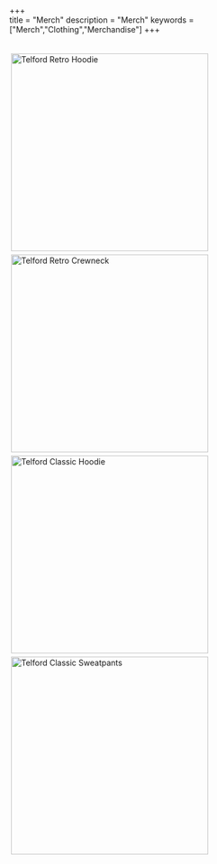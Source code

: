 +++   
title = "Merch"
description = "Merch"
keywords = ["Merch","Clothing","Merchandise"]
+++

<br>
<a href="https://benjamintelford.com/trh"><img src= "https://benjamintelford.com/img/merch/TELFORD RETRO -  HOODIE/TRHwebsiteSQUARE.jpg" style="width:350px; height:350px; padding:3px"  title="Telford Retro Hoodie" alt="Telford Retro Hoodie"></a>
<a href="https://benjamintelford.com/trc"><img src= "https://benjamintelford.com/img/merch/TELFORD RETRO - CREWNECK SWEATER/TRCwebsiteSQUARE.png" style="width:350px; height:350px; padding:3px"  title="Telford Retro Crewneck" alt="Telford Retro Crewneck"></a>
<a href="https://benjamintelford.com/tch"><img src= "https://benjamintelford.com/img/merch/TELFORD CLASSIC - HOODIE/TCHwebsiteSQUARE.png" style="width:350px; height:350px; padding:3px"  title="Telford Classic Hoodie" alt="Telford Classic Hoodie"></a>
<a href="https://benjamintelford.com/tcs"><img src= "https://benjamintelford.com/img/merch/TELFORD CLASSIC - SWEATPANTS/TCSwebsiteSQUARE.png" style="width:350px; height:350px; padding:3px"  title="Telford Classic Sweatpants" alt="Telford Classic Sweatpants"></a>
<br>